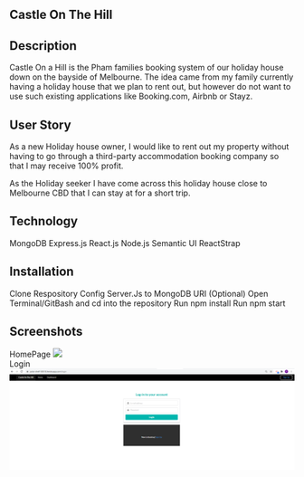 ## Castle On The Hill

## Description
Castle On a Hill is the Pham families booking system of our holiday house down on the bayside of Melbourne. The idea came from my family currently having a holiday house that we plan to rent out, but however do not want to use such existing applications like Booking.com, Airbnb or Stayz.

## User Story

As a new Holiday house owner, I would like to rent out my property without having to go through a third-party accommodation booking company so that I may receive 100% profit.

As the Holiday seeker I have come across this holiday house close to Melbourne CBD that I can stay at for a short trip.

## Technology
MongoDB
Express.js
React.js
Node.js
Semantic UI
ReactStrap

## Installation
Clone Respository
Config Server.Js to MongoDB URI (Optional)
Open Terminal/GitBash and cd into the repository
Run npm install
Run npm start

## Screenshots
HomePage
<img src="assets/screenshots/home.PNG">
<br>
Login
<img src="assets/screenshots/login.PNG">
<br>
